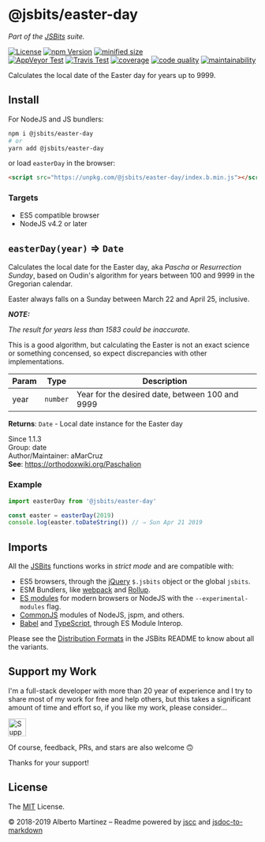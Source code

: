 # @jsbits/easter-day

_Part of the [JSBits][jsbits-url] suite._

[![License][license-badge]](LICENSE)
[![npm Version][npm-badge]][npm-url]
[![minified size][size-badge]][size-url]<br>
[![AppVeyor Test][appveyor-badge]][appveyor-url]
[![Travis Test][travis-badge]][travis-url]
[![coverage][codecov-badge]][codecov-url]
[![code quality][codacy-badge]][codacy-url]
[![maintainability][climate-badge]][climate-url]

Calculates the local date of the Easter day for years up to 9999.

## Install

For NodeJS and JS bundlers:

```bash
npm i @jsbits/easter-day
# or
yarn add @jsbits/easter-day
```

or load `easterDay` in the browser:

```html
<script src="https://unpkg.com/@jsbits/easter-day/index.b.min.js"></script>
```

### Targets

- ES5 compatible browser
- NodeJS v4.2 or later

## `easterDay(year)` ⇒ `Date` 

Calculates the local date for the Easter day, aka _Pascha_ or
_Resurrection Sunday_, based on Oudin's algorithm for years between 100
and 9999 in the Gregorian calendar.

Easter always falls on a Sunday between March 22 and April 25, inclusive.

_**NOTE:**_

_The result for years less than 1583 could be inaccurate._

This is a good algorithm, but calculating the Easter is not an exact
science or something concensed, so expect discrepancies with other
implementations.

| Param | Type | Description |
| --- | --- | --- |
| year | `number` | Year for the desired date, between 100 and 9999 |

**Returns**: `Date` - Local date instance for the Easter day  

Since 1.1.3<br>
Group: date<br>
Author/Maintainer: aMarCruz<br>
**See**: https://orthodoxwiki.org/Paschalion  

### Example

```ts
import easterDay from '@jsbits/easter-day'

const easter = easterDay(2019)
console.log(easter.toDateString()) // ⇒ Sun Apr 21 2019
```

## Imports

All the [JSBits][jsbits-url] functions works in _strict mode_ and are compatible with:

- ES5 browsers, through the [jQuery](https://jquery.com/) `$.jsbits` object or the global `jsbits`.
- ESM Bundlers, like [webpack](http://webpack.github.io/) and [Rollup](https://rollupjs.org/).
- [ES modules](http://2ality.com/2014/09/es6-modules-final.html) for modern browsers or NodeJS with the `--experimental-modules` flag.
- [CommonJS](https://nodejs.org/docs/latest/api/modules.html#modules_modules) modules of NodeJS, jspm, and others.
- [Babel](https://babeljs.io/) and [TypeScript](www.typescriptlang.org/), through ES Module Interop.

Please see the [Distribution Formats][jsbits-formats] in the JSBits README to know about all the variants.

## Support my Work

I'm a full-stack developer with more than 20 year of experience and I try to share most of my work for free and help others, but this takes a significant amount of time and effort so, if you like my work, please consider...

[<img src="https://amarcruz.github.io/images/kofi_blue.png" height="36" title="Support Me on Ko-fi" />][kofi-url]

Of course, feedback, PRs, and stars are also welcome 🙃

Thanks for your support!

## License

The [MIT](LICENSE) License.

&copy; 2018-2019 Alberto Martínez &ndash; Readme powered by [jscc](https://github.com/aMarCruz/jscc) and [jsdoc-to-markdown](https://github.com/75lb/jsdoc-to-markdown)

[license-badge]:  https://img.shields.io/badge/license-MIT-blue.svg?style=flat
[npm-badge]:      https://img.shields.io/npm/v/@jsbits/easter-day.svg
[npm-url]:        https://www.npmjs.com/package/@jsbits/easter-day
[appveyor-badge]: https://img.shields.io/appveyor/ci/aMarCruz/jsbits/master.svg?label=appveyor
[appveyor-url]:   https://ci.appveyor.com/project/aMarCruz/jsbits/branch/master
[travis-badge]:   https://img.shields.io/travis/ProJSLib/jsbits/master.svg?label=travis
[travis-url]:     https://travis-ci.org/ProJSLib/jsbits
[codecov-badge]:  https://img.shields.io/codecov/c/github/ProJSLib/jsbits/master.svg
[codecov-url]:    https://codecov.io/gh/ProJSLib/jsbits/branch/master
[codacy-badge]:   https://img.shields.io/codacy/grade/b9374fca91d64b75aafac26682df8fd0/master.svg
[codacy-url]:     https://www.codacy.com/app/ProJSLib/jsbits?utm_source=github.com&amp;utm_medium=referral&amp;utm_content=ProJSLib/jsbits&amp;utm_campaign=Badge_Grade
[climate-badge]:  https://img.shields.io/codeclimate/maintainability/ProJSLib/jsbits.svg
[climate-url]:    https://codeclimate.com/github/ProJSLib/jsbits/maintainability
[size-badge]:     https://img.shields.io/bundlephobia/min/@jsbits/easter-day.svg
[size-url]:       https://bundlephobia.com/result?p=@jsbits/easter-day
[jsbits-url]:     https://github.com/ProJSLib/jsbits
[jsbits-formats]: https://github.com/ProJSLib/jsbits#distribution-formats
[kofi-url]:       https://ko-fi.com/C0C7LF7I
